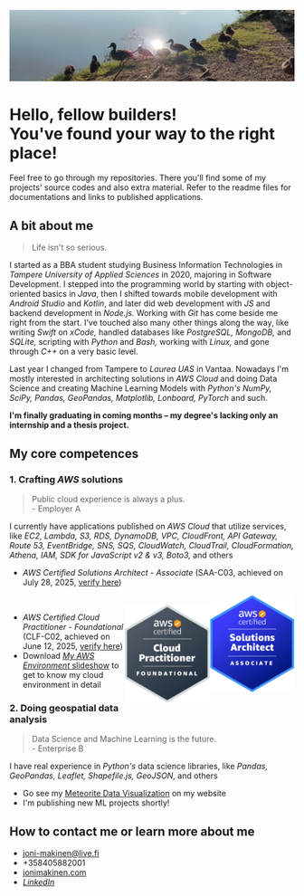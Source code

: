 ![A handful of common ducks](/imgs/common-ducks.jpeg?raw=true)

# Hello, fellow builders!<br />You've found your way to the right place!

Feel free to go through my repositories. There you'll find some of my projects' source codes and also extra material. Refer to the readme files for documentations and links to published applications.

## A bit about me

> Life isn't so serious.

I started as a BBA student studying Business Information Technologies in *Tampere University of Applied Sciences* in 2020, majoring in Software Development. I stepped into the programming world by starting with object-oriented basics in *Java*, then I shifted towards mobile development with *Android Studio* and *Kotlin*, and later did web development with *JS* and backend development in *Node.js.* Working with *Git* has come beside me right from the start. I've touched also many other things along the way, like writing *Swift* on *xCode,* handled databases like *PostgreSQL, MongoDB,* and *SQLite,* scripting with *Python* and *Bash,* working with *Linux,* and gone through *C++* on a very basic level.

Last year I changed from Tampere to *Laurea UAS* in Vantaa. Nowadays I'm mostly interested in architecting solutions in *AWS Cloud* and doing Data Science and creating Machine Learning Models with *Python's NumPy, SciPy, Pandas, GeoPandas, Matplotlib, Lonboard, PyTorch* and such.

**I'm finally graduating in coming months – my degree's lacking only an internship and a thesis project.**

## My core competences

### 1. Crafting *AWS* solutions

> Public cloud experience is always a plus.<br />- Employer A

I currently have applications published on *AWS Cloud* that utilize services, like *EC2, Lambda, S3, RDS, DynamoDB, VPC, CloudFront, API Gateway, Route 53, EventBridge, SNS, SQS, CloudWatch, CloudTrail, CloudFormation, Athena, IAM, SDK for JavaScript v2 & v3, Boto3,* and others

  - *AWS Certified Solutions Architect - Associate* (SAA-C03, achieved on July 28, 2025, [verify here](https://cp.certmetrics.com/amazon/en/public/verify/credential/28286e0a928344ff8a68d6dba1804d52 "Verify on CertMetrics"))

<img src="/imgs/certified-solutions-architect-badge.png" width="150" alt="AWS Certified Solutions Architect badge" align="right"/>
<br />
<img src="/imgs/certified-cloud-practitioner-badge.png" width="150" alt="AWS Certified Solutions Architect badge" align="right"/>

  - *AWS Certified Cloud Practitioner - Foundational* (CLF-C02, achieved on June 12, 2025, [verify here](https://cp.certmetrics.com/amazon/en/public/verify/credential/9f776be509ad4691b35f9ca79a61040c "Verify on CertMetrics"))
  - Download [*My AWS Environment* slideshow](https://my-aws-environment.s3.eu-north-1.amazonaws.com/my-aws-environment.pptx "Get to know my environment") to get to know my cloud environment in detail

### 2. Doing geospatial data analysis

> Data Science and Machine Learning is the future.<br />- Enterprise B

I have real experience in *Python's* data science libraries, like *Pandas, GeoPandas, Leaflet, Shapefile.js, GeoJSON,* and others

  - Go see my [Meteorite Data Visualization](https://www.jonimakinen.com/mywork/meteorites-en.html "Go to my website") on my website
  - I'm publishing new ML projects shortly! 

## How to contact me or learn more about me

- <joni-makinen@live.fi>
- +358405882001
- [jonimakinen.com](https://jonimakinen.com "My website")
- [*LinkedIn*](https://www.linkedin.com/in/joni-daniel-makinen/ "My LinkedIn")
